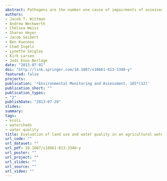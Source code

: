 ```yaml
---
abstract: Pathogens are the number one cause of impairments of assessed rivers and streams in the USA and pose a significant human health hazard. The Dry Run Creek Watershed in Northeast Iowa has been designated as impaired by the State of Iowa because of high levels of Escherichia coli bacteria. To investigate the nature of this impairment, land use and stream bank assessments were coupled with comprehensive water quality monitoring. Physical, chemical, and biological parameters were measured at 13 different sites in the watershed, including pH, temperature, conductivity, dissolved oxygen, turbidity, total Kjeldahl nitrogen, ammonia-N, nitrate + nitrite-N, total phosphorus, and E. coli. In addition, benthic macroinvertebrate communities were analyzed at seven sites, and optical brightener tests were performed late in the season. Results identified segments of the watershed that were more prominent contributors of E. coli, and correlations were observed between levels of E. coli and several chemical parameters, including ammonia-N, total Kjeldahl nitrogen, and total phosphorus. Interestingly, distinct sites emerged as more prominent contributors of these elements during rain vs. non-rain events, suggesting different types of sources. Both the amount of rainfall and the time elapsed between the rain event and the sampling influenced E. coli levels during wet weather conditions. Nitrate + nitrite-N displayed a unique response to rain events compared with the other parameters, suggesting a different delivery route. Analyses of benthic macroinvertebrate communities were consistent with pollution trends. Collectively, these data suggest distinct agriculturally related E. coli contributions, as well as specific areas and practices for water quality improvement strategies. This study can serve as a resource for evaluating agricultural watersheds that are impaired for bacteria.
authors:
- Jacob T. Wittman
- Andrew Weckwerth
- Chelsea Weiss
- Sharon Heyer
- Jacob Seibert
- Ben Kuennen
- Chad Ingels
- Lynette Seigley
- Kirk Larsen
- Jodi Enos-Berlage
date: "2013-07-01"
doi: "http://link.springer.com/10.1007/s10661-013-3340-y"
featured: false
projects:
publication: '*Environmental Monitoring and Assessment, 185*(12)'
publication_short: ""
publication_types:
- "2"
publishDate: "2013-07-20"
slides: 
summary:
tags:
- ecoli
- watersheds
- water quality
title: Evaluation of land use and water quality in an agricultural watershed in the USA indicates multiple sources of bacterial impairment
url_code: ""
url_dataset: ""
url_pdf: 10.1007/s10661-013-3340-y
url_poster: ""
url_project: ""
url_slides: ""
url_source: ""
url_video: ""
---
```



